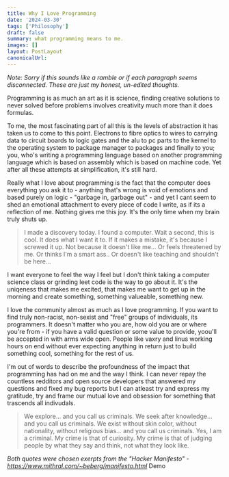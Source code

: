 ```yaml
---
title: Why I Love Programming
date: '2024-03-30'
tags: ['Philosophy']
draft: false
summary: what programming means to me.
images: []
layout: PostLayout
canonicalUrl:
---
```


_Note: Sorry if this sounds like a ramble or if each paragraph seems disconnected. These are just my honest, un-edited thoughts._

Programming is as much an art as it is science, finding creative solutions to never solved before problems involves creativity much more than it does formulas.

To me, the most fascinating part of all this is the levels of abstraction it has taken us to come to this point. Electrons to fibre optics to wires to carrying data to circuit boards to logic gates and the alu to pc parts to the kernel to the operating system to package manager to packages and finally to you; you, who's writing a programming language based on another programming language which is based on assembly which is based on machine code. Yet after all these attempts at simplification, it's still hard.

Really what I love about programming is the fact that the computer does everything you ask it to - anything that's wrong is void of emotions and based purely on logic - "garbage in, garbage out" - and yet I cant seem to shed an emotional attachment to every piece of code I write, as if its a reflection of me. Nothing gives me this joy. It's the only time when my brain truly shuts up.

> I made a discovery today. I found a computer. Wait a second, this is cool. It does what I want it to. If it makes a mistake, it's because I screwed it up. Not because it doesn't like me... Or feels threatened by me. Or thinks I'm a smart ass.. Or doesn't like teaching and shouldn't be here...

I want everyone to feel the way I feel but I don't think taking a computer science class or grinding leet code is the way to go about it. It's the uniqeness that makes me excited, that makes me want to get up in the morning and create something, something valueable, something new.

I love the community almost as much as I love programming. If you want to find truly non-racist, non-sexist and "free" groups of individuals, its programmers. It doesn't matter who you are, how old you are or where you're from - if you have a valid question or some value to provide, yoou'll be accepted in with arms wide open. People like vaxry and linus working hours on end without ever expecting anything in return just to build something cool, something for the rest of us.

I'm out of words to describe the profoundness of the impact that programming has had on me and the way I think. I can never repay the countless redditors and open source developers that answered my questions and fixed my bug reports but I can atleast try and express my gratitude, try and frame our mutual love and obsession for something that trascends all indivudals.

> We explore... and you call us criminals. We seek after knowledge... and you call us criminals. We exist without skin color, without nationality, without religious bias... and you call us criminals. Yes, I am a criminal. My crime is that of curiosity. My crime is that of judging people by what they say and think, not what they look like.

_Both quotes were chosen exerpts from the "Hacker Manifesto" - https://www.mithral.com/~beberg/manifesto.html_
Demo
